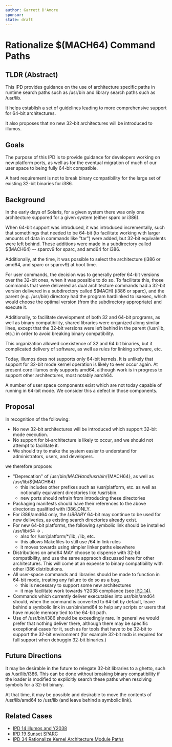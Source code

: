 ```yaml
---
author: Garrett D'Amore
sponsor:
state: draft
---
```


# Rationalize $(MACH64) Command Paths

## TLDR (Abstract)

This IPD provides guidance on the use of architecture specific
paths in runtime search paths such as /usr/bin and library
search paths such as /usr/lib.

It helps establish a set of guidelines leading to more
comprehensive support for 64-bit architectures.

It also proposes that no new 32-bit architectures will be
introduced to illumos.

## Goals

The purpose of this IPD is to provide guidance for developers
working on new platform ports, as well as for the eventual migration
of much of our user space to being fully 64-bit compatible.

A hard requirement is not to break binary compatibility for the
large set of existing 32-bit binaries for i386.

## Background

In the early days of Solaris, for a given system there was only
one architecture suppored for a given system (either sparc or i386).

When 64-bit support was introduced, it was introduced incrementally,
such that somethings that needed to be 64-bit (to facilitate working
with larger amounts of data in commands like "tar") were added, but
32-bit equivalents were left behind.
These additions were made in a subdirectory called $(MACH64) --
sparcv9 for sparc, and amd64 for i386.

Additionally, at the time, it was possible to select the architecture
(i386 or amd64, and sparc or sparcv9) at boot time.

For user commands, the decision was to generally prefer 64-bit versions
over the 32-bit ones, when it was possible to do so.
To facilitate this, those commands that were delivered as dual
architecture commands had a 32-bit version delivered in a subdirectory
called $(MACH) (i386 or sparc), and the parent (e.g. /usr/bin)
directory had the program hardlinked to isaexec, which would choose
the optimal version (from the subdirectory appropriate) and execute it.

Additionally, to facilitate development of both 32 and 64-bit programs,
as well as binary compatibility, shared libraries were organized along
similar lines, except that the 32-bit versions were left behind in the
parent (/usr/lib, etc.) in order to avoid breaking binary compatibility.

This organization allowed coexistence of 32 and 64 bit binaries, but
it complicated delivery of software, as well as rules for linking
software, etc.

Today, illumos does not supports only 64-bit kernels.
It is unlikely that support for 32-bit mode kernel operation is likely
to ever occur again.  At present core illumos only supports amd64,
although work is in progress to support other architectures, most
notably aarch64.

A number of user space components exist which are not today capable
of running in 64-bit mode.  We consider this a defect in those
components.

## Proposal

In recognition of the following:

* No new 32-bit architectures will be introduced which support 32-bit mode execution.
* No support for bi-architecture is likely to occur, and we should not attempt to facilitate it.
* We should try to make the system easier to understand for administrators, users, and developers.

we therefore propose:

* "Deprecation" of /usr/bin/${MACH} and /usr/bin/${MACH64}, as well as /usr/lib/${MACH64}
  - this includes other prefixes such as /usr/platform, etc. as well as notionally equivalent
    directories like /usr/sbin.
  - new ports should refrain from introducing these directories
* Packaging manifests should have their references to the above directories qualified with i386_ONLY.
* For i386/amd64 only, the *LIBRARY* 64-bit may continue to be used for new deliveries, as existing
  search directories already exist. 
* For new 64-bit platforms, the following symbolic link should be installed /usr/lib/64 -> .
  - also for /usr/platform/*/lib, /lib, etc.
  - this allows Makefiles to still use /64 in link rules
  - it moves towards using simpler linker paths elsewhere
* Distributions on amd64 MAY choose to dispense with 32-bit compatibility, and use the same appraoch
  discussed here for other architectures.  This will come at an expense to binary compatibility with
  other i386 distributions.
* All user-space commands and libraries should be made to function in 64-bit mode, treating any
  failure to do so as a bug.
  - this is necessary to support some new architectures
  - it may facilitate work towards Y2038 compliance (see [IPD 14](../0014/README.md)).
* Commands which currently deliver executables into usr/bin/amd64 should, when the command is
  converted to 64-bit by default, leave behind a symbolic link in usr/bin/amd64 to help any
  scripts or users that have muscle memory tied to the 64-bit path.
* Use of /usr/bin/i386 should be exceedingly rare.  In general we would prefer that nothing
  deliver there, although there may be specific exceptional cases for it, such as for tools that
  have to be 32-bit to support the 32-bit environment (for example 32-bit mdb is required for
  full support when debuggin 32-bit binaries.)

## Future Directions

It may be desirable in the future to relegate 32-bit libraries to a ghetto, such as /usr/lib/i386.
This can be done without breaking binary compatibility if the loader is modified to explicitly search
these paths when resolving symbols for a 32-bit binary.

At that time, it may be possible and desirable to move the contents of /usr/lib/amd64 to /usr/lib (and leave
behind a symbolic link).

## Related Cases

* [IPD 14 illumos and Y2038](../0014/README.md)
* [IPD 19 Sunset SPARC](../0019/README.md)
* [IPD 34 Rationalize Kernel Architecture Module Paths](../0034/README.md)
